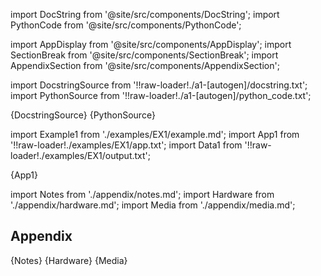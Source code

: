 [//]: # (Custom component imports)

import DocString from '@site/src/components/DocString';
import PythonCode from '@site/src/components/PythonCode';

import AppDisplay from '@site/src/components/AppDisplay';
import SectionBreak from '@site/src/components/SectionBreak';
import AppendixSection from '@site/src/components/AppendixSection';

[//]: # (TODO: Machine-generate this section)

import DocstringSource from '!!raw-loader!./a1-[autogen]/docstring.txt';
import PythonSource from '!!raw-loader!./a1-[autogen]/python_code.txt';


<DocString>{DocstringSource}</DocString>
<PythonCode>{PythonSource}</PythonCode>


<SectionBreak />

[//]: # (Examples)

import Example1 from './examples/EX1/example.md';
import App1 from '!!raw-loader!./examples/EX1/app.txt';
import Data1 from '!!raw-loader!./examples/EX1/output.txt';

<AppDisplay 
    title="An example for the [NODE_NAME] node hasn't been contributed yet"
    data={Data1}
    nodeLabel='[NODE_NAME]'>
    {App1}
</AppDisplay>

<Example1 />

<SectionBreak />

[//]: # (Appendix)

import Notes from './appendix/notes.md';
import Hardware from './appendix/hardware.md';
import Media from './appendix/media.md';

## Appendix

<AppendixSection index={0} folderPath='[NODE_DIRECTORY_HEAD]/appendix/'>{Notes}</AppendixSection>
<AppendixSection index={1} folderPath='[NODE_DIRECTORY_HEAD]/appendix/'>{Hardware}</AppendixSection>
<AppendixSection index={2} folderPath='[NODE_DIRECTORY_HEAD]/appendix/'>{Media}</AppendixSection>
